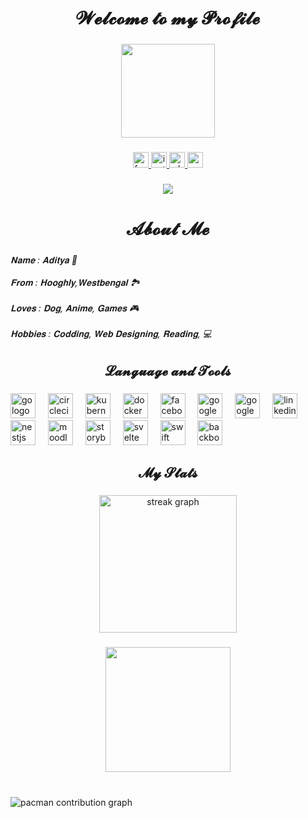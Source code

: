 <h1 align="center">𝓦𝓮𝓵𝓬𝓸𝓶𝓮 𝓽𝓸 𝓶𝔂 𝓟𝓻𝓸𝓯𝓲𝓵𝓮</h1>

###

<div align="center">
  <img height="150" src="https://github.com/dibyenduaditya/Gif.js/blob/main/shigure-ui-dance.gif"  />
</div>

###

<div align="center">
  <a href="https://www.facebook.com/profile.php?id=100088835961009&mibextid=rS40aB7S9Ucbxw6v" target="_blank">
    <img src="https://img.shields.io/static/v1?message=Facebook&logo=facebook&label=&color=1877F2&logoColor=white&labelColor=&style=for-the-badge" height="25" alt="facebook logo"  />
  </a>
  <a href="https://www.instagram.com/i_aam_adi07?igsh=MWFtdGVvZ3ZxeDZhYg==" target="_blank">
    <img src="https://img.shields.io/static/v1?message=Instagram&logo=instagram&label=&color=E4405F&logoColor=white&labelColor=&style=for-the-badge" height="25" alt="instagram logo"  />
  </a>
  <a href="https://wa.me/message/N55QD3SDTY66D1" target="_blank">
    <img src="https://img.shields.io/static/v1?message=Whatsapp&logo=whatsapp&label=&color=25D366&logoColor=white&labelColor=&style=for-the-badge" height="25" alt="whatsapp logo"  />
  </a>
  <a href="adityacreations73@gmail.com" target="_blank">
    <img src="https://img.shields.io/static/v1?message=Gmail&logo=gmail&label=&color=D14836&logoColor=white&labelColor=&style=for-the-badge" height="25" alt="gmail logo"  />
  </a>
</div>

###

<div align="center">
  <img src="https://visitor-badge.laobi.icu/badge?page_id=dibyenduaditya.dibyenduaditya&"  />
</div>

###

<h1 align="center">𝓐𝓫𝓸𝓾𝓽 𝓜𝓮</h1>

###

<h6 align="left">𝐍𝐚𝐦𝐞 : 𝐀𝐝𝐢𝐭𝐲𝐚 🍃<br><br>𝐅𝐫𝐨𝐦 : 𝐇𝐨𝐨𝐠𝐡𝐥𝐲,𝐖𝐞𝐬𝐭𝐛𝐞𝐧𝐠𝐚𝐥 🏞️<br><br>𝐋𝐨𝐯𝐞𝐬 : 𝐃𝐨𝐠, 𝐀𝐧𝐢𝐦𝐞, 𝐆𝐚𝐦𝐞𝐬 🎮<br><br>𝐇𝐨𝐛𝐛𝐢𝐞𝐬 : 𝐂𝐨𝐝𝐝𝐢𝐧𝐠, 𝐖𝐞𝐛 𝐃𝐞𝐬𝐢𝐠𝐧𝐢𝐧𝐠, 𝐑𝐞𝐚𝐝𝐢𝐧𝐠, 💻</h6>

###

<h2 align="center">𝓛𝓪𝓷𝓰𝓾𝓪𝓰𝓮 𝓪𝓷𝓭 𝓣𝓸𝓸𝓵𝓼</h2>

###

<div align="left">
  <img src="https://cdn.jsdelivr.net/gh/devicons/devicon/icons/go/go-original-wordmark.svg" height="40" alt="go logo"  />
  <img width="12" />
  <img src="https://cdn.jsdelivr.net/gh/devicons/devicon/icons/circleci/circleci-plain.svg" height="40" alt="circleci logo"  />
  <img width="12" />
  <img src="https://cdn.jsdelivr.net/gh/devicons/devicon/icons/kubernetes/kubernetes-plain.svg" height="40" alt="kubernetes logo"  />
  <img width="12" />
  <img src="https://cdn.jsdelivr.net/gh/devicons/devicon/icons/docker/docker-plain-wordmark.svg" height="40" alt="docker logo"  />
  <img width="12" />
  <img src="https://cdn.jsdelivr.net/gh/devicons/devicon/icons/facebook/facebook-original.svg" height="40" alt="facebook logo"  />
  <img width="12" />
  <img src="https://cdn.jsdelivr.net/gh/devicons/devicon/icons/google/google-original.svg" height="40" alt="google logo"  />
  <img width="12" />
  <img src="https://cdn.jsdelivr.net/gh/devicons/devicon/icons/googlecloud/googlecloud-original.svg" height="40" alt="googlecloud logo"  />
  <img width="12" />
  <img src="https://cdn.jsdelivr.net/gh/devicons/devicon/icons/linkedin/linkedin-original.svg" height="40" alt="linkedin logo"  />
  <img width="12" />
  <img src="https://cdn.jsdelivr.net/gh/devicons/devicon/icons/nestjs/nestjs-original.svg" height="40" alt="nestjs logo"  />
  <img width="12" />
  <img src="https://cdn.jsdelivr.net/gh/devicons/devicon/icons/moodle/moodle-original.svg" height="40" alt="moodle logo"  />
  <img width="12" />
  <img src="https://cdn.jsdelivr.net/gh/devicons/devicon/icons/storybook/storybook-original.svg" height="40" alt="storybook logo"  />
  <img width="12" />
  <img src="https://cdn.jsdelivr.net/gh/devicons/devicon/icons/svelte/svelte-original.svg" height="40" alt="svelte logo"  />
  <img width="12" />
  <img src="https://cdn.jsdelivr.net/gh/devicons/devicon/icons/swift/swift-original.svg" height="40" alt="swift logo"  />
  <img width="12" />
  <img src="https://cdn.jsdelivr.net/gh/devicons/devicon/icons/backbonejs/backbonejs-original.svg" height="40" alt="backbonejs logo"  />
</div>

###

<h2 align="center">𝓜𝔂 𝓢𝓽𝓪𝓽𝓼</h2>

###

<div align="center">
  <img src="https://streak-stats.demolab.com?user=dibyenduaditya&locale=en&mode=daily&theme=dark&hide_border=false&border_radius=5&order=3" height="220" alt="streak graph"  />
</div>

###

<div align="center">
  <img height="200" src="https://cdn.ironman.my.id/i/li840x.jpg"  />
</div>

###

<br clear="both">

<picture>
  <source media="(prefers-color-scheme: dark)" srcset="https://raw.githubusercontent.com/dibyenduaditya/dibyenduaditya/output/pacman-contribution-graph-dark.svg">
  <source media="(prefers-color-scheme: light)" srcset="https://raw.githubusercontent.com/dibyenduaditya/dibyenduaditya/output/pacman-contribution-graph.svg">
  <img alt="pacman contribution graph" src="https://raw.githubusercontent.com/dibyenduaditya/dibyenduaditya/output/pacman-contribution-graph.svg">
</picture>

###

